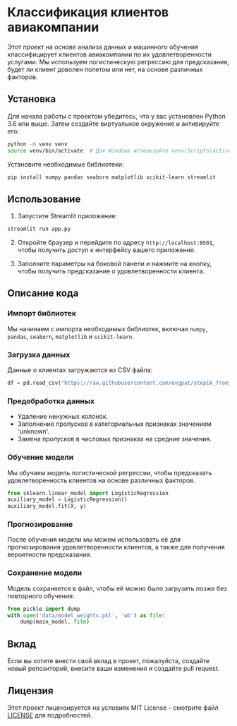 
# Классификация клиентов авиакомпании

Этот проект на основе анализа данных и машинного обучения классифицирует клиентов авиакомпании по их удовлетворенности услугами. Мы используем логистическую регрессию для предсказания, будет ли клиент доволен полетом или нет, на основе различных факторов.

## Установка

Для начала работы с проектом убедитесь, что у вас установлен Python 3.6 или выше. Затем создайте виртуальное окружение и активируйте его:

```bash
python -m venv venv
source venv/bin/activate  # Для Windows используйте venv\Scripts\activate
```

Установите необходимые библиотеки:

```bash
pip install numpy pandas seaborn matplotlib scikit-learn streamlit
```

## Использование

1. Запустите Streamlit приложение:

```bash
streamlit run app.py
```

2. Откройте браузер и перейдите по адресу `http://localhost:8501`, чтобы получить доступ к интерфейсу вашего приложения.

3. Заполните параметры на боковой панели и нажмите на кнопку, чтобы получить предсказание о удовлетворенности клиента.

## Описание кода

### Импорт библиотек

Мы начинаем с импорта необходимых библиотек, включая `numpy`, `pandas`, `seaborn`, `matplotlib` и `scikit-learn`.

### Загрузка данных

Данные о клиентах загружаются из CSV файла:

```python
df = pd.read_csv("https://raw.githubusercontent.com/evgpat/stepik_from_idea_to_mvp/main/datasets/clients.csv")
```

### Предобработка данных

- Удаление ненужных колонок.
- Заполнение пропусков в категориальных признаках значением 'unknown'.
- Замена пропусков в числовых признаках на средние значения.

### Обучение модели

Мы обучаем модель логистической регрессии, чтобы предсказать удовлетворенность клиентов на основе различных факторов.

```python
from sklearn.linear_model import LogisticRegression
auxiliary_model = LogisticRegression()
auxiliary_model.fit(X, y)
```

### Прогнозирование

После обучения модели мы можем использовать её для прогнозирования удовлетворенности клиентов, а также для получения вероятности предсказания.

### Сохранение модели

Модель сохраняется в файл, чтобы её можно было загрузить позже без повторного обучения:

```python
from pickle import dump
with open('data/model_weights.pkl', 'wb') as file:
    dump(main_model, file)
```

## Вклад

Если вы хотите внести свой вклад в проект, пожалуйста, создайте новый репозиторий, внесите ваши изменения и создайте pull request.

## Лицензия

Этот проект лицензируется на условиях MIT License - смотрите файл [LICENSE](LICENSE) для подробностей.
